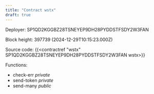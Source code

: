 ```yaml
---
title: "Contract wstx"
draft: true
---
```

Deployer: SP1QD2KGGBZ28TSNEYEP9DH28PYDDSTFSDY2W3FAN


 



Block height: 397739 (2024-12-29T10:15:23.000Z)

Source code: {{<contractref "wstx" SP1QD2KGGBZ28TSNEYEP9DH28PYDDSTFSDY2W3FAN wstx>}}

Functions:

* check-err _private_
* send-token _private_
* send-many _public_
